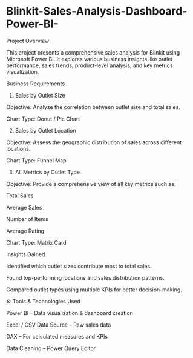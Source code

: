 # Blinkit-Sales-Analysis-Dashboard-Power-BI-
Project Overview

This project presents a comprehensive sales analysis for Blinkit using Microsoft Power BI.
It explores various business insights like outlet performance, sales trends, product-level analysis, and key metrics visualization.

 Business Requirements
1. Sales by Outlet Size

Objective: Analyze the correlation between outlet size and total sales.

Chart Type: Donut / Pie Chart

2. Sales by Outlet Location

Objective: Assess the geographic distribution of sales across different locations.

Chart Type: Funnel Map

3. All Metrics by Outlet Type

Objective: Provide a comprehensive view of all key metrics such as:

Total Sales

Average Sales

Number of Items

Average Rating

Chart Type: Matrix Card

 Insights Gained

Identified which outlet sizes contribute most to total sales.

Found top-performing locations and sales distribution patterns.

Compared outlet types using multiple KPIs for better decision-making.

⚙️ Tools & Technologies Used

Power BI – Data visualization & dashboard creation

Excel / CSV Data Source – Raw sales data

DAX – For calculated measures and KPIs

Data Cleaning – Power Query Editor
